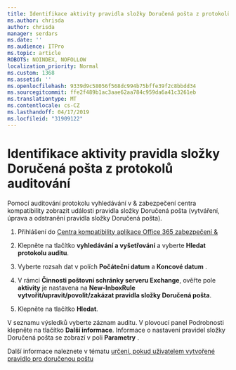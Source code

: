 ```yaml
---
title: Identifikace aktivity pravidla složky Doručená pošta z protokolů auditování
ms.author: chrisda
author: chrisda
manager: serdars
ms.date: ''
ms.audience: ITPro
ms.topic: article
ROBOTS: NOINDEX, NOFOLLOW
localization_priority: Normal
ms.custom: 1368
ms.assetid: ''
ms.openlocfilehash: 9339d9c58056f568dc994b75bffe39f2c8bbdd34
ms.sourcegitcommit: ffe2f489b1ac3aae62aa784c959da6a41c3261eb
ms.translationtype: MT
ms.contentlocale: cs-CZ
ms.lasthandoff: 04/17/2019
ms.locfileid: "31909122"
---
```

# <a name="identify-inbox-rule-activity-in-audit-logs"></a>Identifikace aktivity pravidla složky Doručená pošta z protokolů auditování

Pomocí auditování protokolu vyhledávání v & zabezpečení centra kompatibility zobrazit události pravidla složky Doručená pošta (vytváření, úprava a odstranění pravidla složky Doručená pošta).

1. Přihlášení do [Centra kompatibility aplikace Office 365 zabezpečení &](https://protection.office.com/)

2. Klepněte na tlačítko **vyhledávání a vyšetřování** a vyberte **Hledat protokolu auditu**.

3. Vyberte rozsah dat v polích **Počáteční datum** a **Koncové datum** .

4. V rámci **Činnosti poštovní schránky serveru Exchange**, ověřte pole **aktivity** je nastavena na **New-InboxRule vytvořit/upravit/povolit/zakázat pravidla složky Doručená pošta**.

5. Klepněte na tlačítko **Hledat**.

V seznamu výsledků vyberte záznam auditu. V plovoucí panel Podrobnosti klepněte na tlačítko **Další informace**. Informace o nastavení pravidel složky Doručená pošta se zobrazí v poli **Parametry** .

Další informace naleznete v tématu [určení, pokud uživatelem vytvořené pravidlo pro doručenou poštu](https://docs.microsoft.com//office365/securitycompliance/auditing-troubleshooting-scenarios#determining-if-a-user-created-an-inbox-rule)
